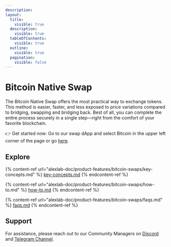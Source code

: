 ```yaml
---
description: 
layout:
  title:
    visible: true
  description:
    visible: true
  tableOfContents:
    visible: true
  outline:
    visible: true
  pagination:
    visible: false
---
```


# Bitcoin Native Swap

The Bitcoin Native Swap offers the most practical way to exchange tokens. This method is easier, faster, and less exposed to price variations compared to bridging, swapping and bridging back. Best of all, you can complete the entire process securely in a single step—right from the comfort of your favorite blockchain.

👉 Get started now: Go to our swap dApp and select Bitcoin in the upper left corner of the page or go [here](https://app.alexlab.co/bitcoin/swap/).

## Explore

{% content-ref url="alexlab-doc/product-features/bitcoin-swaps/key-concepts.md" %} [key-concepts.md](alexlab-doc/product-features/bitcoin-swaps/key-concepts.md) {% endcontent-ref %}

{% content-ref url="alexlab-doc/product-features/bitcoin-swaps/how-to.md" %} [how-to.md](alexlab-doc/product-features/bitcoin-swaps/how-to.md) {% endcontent-ref %}

{% content-ref url="alexlab-doc/product-features/bitcoin-swaps/faqs.md" %} [faqs.md](alexlab-doc/product-features/bitcoin-swaps/faqs.md) {% endcontent-ref %}

## Support

For assistance, please reach out to our Community Managers on [Discord](https://discord.com/invite/alexlab) and [Telegram Channel](https://t.me/AlexCommunity).
